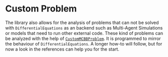 # Custom Problem

The library also allows for the analysis of problems that can not be solved with `DifferentialEquations` as an backend such as Multi-Agent Simulations or models that need to run other external code. These kind of problems can be analyzed with the help of [`CustomMCBBProblem`](@ref). It is programmed to mirror the behaviour of `DifferentialEquations`. A longer how-to will follow, but for now a look in the references can help you for the start.  
